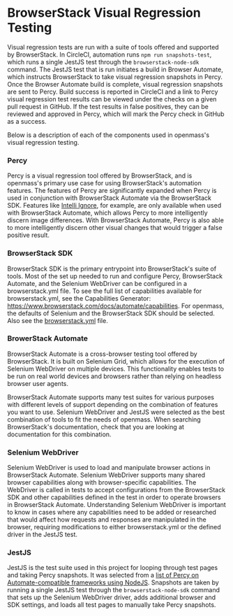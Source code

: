 # BrowserStack Visual Regression Testing

Visual regression tests are run with a suite of tools offered and supported by BrowserStack. In CircleCI, automation runs `npm run snapshots-test`, which runs a single JestJS test through the `browserstack-node-sdk` command. The JestJS test that is run initiates a build in Browser Automate, which instructs BrowserStack to take visual regression snapshots in Percy. Once the Browser Automate build is complete, visual regression snapshots are sent to Percy. Build success is reported in CircleCI and a link to Percy visual regression test results can be viewed under the checks on a given pull request in GitHub. If the test results in false positives, they can be reviewed and approved in Percy, which will mark the Percy check in GitHub as a success.

Below is a description of each of the components used in openmass's visual regression testing.

### Percy

Percy is a visual regression tool offered by BrowserStack, and is openmass's primary use case for using BrowserStack's automation features. The features of Percy are significantly expanded when Percy is used in conjunction with BrowserStack Automate via the BrowserStack SDK. Features like [Intelli Ignore](https://www.browserstack.com/docs/percy/build-results/intelli-ignore), for example, are only available when used with BrowserStack Automate, which allows Percy to more intelligently discern image differences. With BrowserStack Automate, Percy is also able to more intelligently discern other visual changes that would trigger a false positive result.

### BrowserStack SDK

BrowserStack SDK is the primary entrypoint into BrowserStack's suite of tools. Most of the set up needed to run and configure Percy, BrowserStack Automate, and the Selenium WebDriver can be configured in a browserstack.yml file. To see the full list of capabilities available for browserstack.yml, see the Capabilities Generator: https://www.browserstack.com/docs/automate/capabilities. For openmass, the defaults of Selenium and the BrowserStack SDK should be selected. Also see the [browserstack.yml](browserstack.yml) file.

### BrowerStack Automate

BrowserStack Automate is a cross-browser testing tool offered by BrowserStack. It is built on Selenium Grid, which allows for the execution of Selenium WebDriver on multiple devices. This functionality enables tests to be run on real world devices and browsers rather than relying on headless browser user agents.

BrowserStack Automate supports many test suites for various purposes with different levels of support depending on the combination of features you want to use. Selenium WebDriver and JestJS were selected as the best combination of tools to fit the needs of openmass. When searching BrowserStack's documentation, check that you are looking at documentation for this combination.

### Selenium WebDriver

Selenium WebDriver is used to load and manipulate browser actions in BrowserStack Automate. Selenium WebDriver supports many shared browser capabilities along with browser-specific capabilities. The WebDriver is called in tests to accept configurations from the BrowserStack SDK and other capabilities defined in the test in order to operate browsers in BrowserStack Automate. Understanding Selenium WebDriver is important to know in cases where any capabilities need to be added or researched that would affect how requests and responses are manipulated in the browser, requiring modifications to either browserstack.yml or the defined driver in the JestJS test.

### JestJS

JestJS is the test suite used in this project for looping through test pages and taking Percy snapshots. It was selected from a [list of Percy on Automate-compatible frameworks using NodeJS](https://www.browserstack.com/docs/percy/integrate/functional-and-visual#compatibility-matrix). Snapshots are taken by running a single JestJS test through the `browserstack-node-sdk` command that sets up the Selenium WebDriver driver, adds additional browser and SDK settings, and loads all test pages to manually take Percy snapshots.
